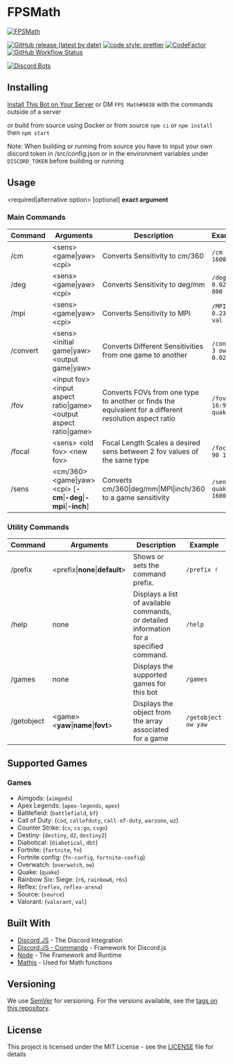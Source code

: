 # FPSMath

[![FPSMath](https://socialify.git.ci/animafps/fpsmath/image?description=1&font=Inter&language=1&logo=https%3A%2F%2Fcdn.discordapp.com%2Favatars%2F792712521546465301%2Fa8176886ccd814f17b4c5a98b62e185a.png%3Fsize%3D256&owner=1&pattern=Plus&theme=Dark)](https://github.com/AnimaFPS/FPSMath)

[![GitHub release (latest by date)](https://img.shields.io/github/v/release/AnimaFPS/FPSMath?style=flat-square)](https://github.com/AnimaFPS/FPSMath/releases)
[![code style: prettier](https://img.shields.io/badge/code_style-prettier-ff69b4.svg?style=flat-square)](https://github.com/prettier/prettier)
[![CodeFactor](https://www.codefactor.io/repository/github/animafps/fpsmath/badge/main?style=flat-square)](https://www.codefactor.io/repository/github/animafps/fpsmath/overview/main)
[![GitHub Workflow Status](https://img.shields.io/github/workflow/status/AnimaFPS/FPSMath/CI?logo=github&style=flat-square)](https://github.com/AnimaFPS/FPSMath/Actions)

[![Discord Bots](https://top.gg/api/widget/792712521546465301.svg)](https://top.gg/bot/792712521546465301)

## Installing

[Install This Bot on Your Server](https://top.gg/bot/792712521546465301/invite) or DM `FPS Math#9838` with the commands outside of a server

or build from source using Docker
or from source `npm ci` or `npm install` then `npm start`

Note: When building or running from source you have to input your own discord token in /src/config.json or in the environment variables under `DISCORD_TOKEN` before building or running

## Usage

\<required\|alternative option\> \[optional\] **exact argument**

### Main Commands

| Command  | Arguments                                                                | Description                                                                                            | Example                   |
| -------- | ------------------------------------------------------------------------ | ------------------------------------------------------------------------------------------------------ | ------------------------- |
| /cm      | \<sens\> \<game\|yaw\> \<cpi\>                                           | Converts Sensitivity to cm/360                                                                         | `/cm 6 ow 1600`           |
| /deg     | \<sens\> \<game\|yaw\> \<cpi\>                                           | Converts Sensitivity to deg/mm                                                                         | `/deg 1.9 0.022 800`      |
| /mpi     | \<sens\> \<game\|yaw\> \<cpi>                                            | Converts Sensitivity to MPI                                                                            | `/MPI 0.23327 val 1600`   |
| /convert | \<sens\> \<initial game\|yaw\> \<output game\|yaw\>                      | Converts Different Sensitivities from one game to another                                              | `/convert 3 ow 0.022`     |
| /fov     | \<input fov\> \<input aspect ratio\|game\> \<output aspect ratio\|game\> | Converts FOVs from one type to another or finds the equivalent for a different resolution aspect ratio | `/fov 90 16:9 quake`      |
| /focal   | \<sens\> \<old fov\> \<new fov\>                                         | Focal Length Scales a desired sens between 2 fov values of the same type                               | `/focal 3 90 100`         |
| /sens    | \<cm/360\> \<game\|yaw\> \<cpi\> \[**-cm**\|**-deg**\|**-mpi**\|**-inch**\]        | Converts cm/360\|deg/mm\|MPI\|inch/360 to a game sensitivity                                                | `/sens 28 quake 1600 -cm` |

### Utility Commands

| Command    | Arguments                                | Description                                                                             | Example             |
| ---------- | ---------------------------------------- | --------------------------------------------------------------------------------------- | ------------------- |
| /prefix    | \<prefix\|**none**\|**default**\>        | Shows or sets the command prefix.                                                       | `/prefix !`         |
| /help      | none                                     | Displays a list of available commands, or detailed information for a specified command. | `/help`             |
| /games     | none                                     | Displays the supported games for this bot                                               | `/games`            |
| /getobject | \<game\> \<**yaw**\|**name**\|**fovt**\> | Displays the object from the array associated for a game                                | `/getobject ow yaw` |

## Supported Games

### Games

- Aimgods: (`aimgods`)
- Apex Legends: (`apex-legends`, `apex`)
- Battlefield: (`battlefield`, `bf`)
- Call of Duty: (`cod`, `callofduty`, `call-of-duty`, `warzone`, `wz`)
- Counter Strike: (`cs`, `cs:go`, `csgo`)
- Destiny: (`destiny`, `d2`, `destiny2`)
- Diabotical: (`diabotical`, `dbt`)
- Fortnite: (`fortnite`, `fn`)
- Fortnite config: (`fn-config`, `fortnite-config`)
- Overwatch: (`overwatch`, `ow`)
- Quake: (`quake`)
- Rainbow Six: Siege: (`r6`, `rainbow6`, `r6s`)
- Reflex: (`reflex`, `reflex-arena`)
- Source: (`source`)
- Valorant: (`valorant`, `val`)

## Built With

- [Discord.JS](https://github.com/discordjs/discord.js) - The Discord Integration
- [Discord.JS - Commando](https://github.com/discordjs/commando) - Framework for Discord.js
- [Node](https://nodejs.org/) - The Framework and Runtime
- [Mathjs](https://mathjs.org/) - Used for Math functions

## Versioning

We use [SemVer](http://semver.org/) for versioning. For the versions available, see the [tags on this repository](https://github.com/AnimaFPS/FPSMath/tags).

## License

This project is licensed under the MIT License - see the [LICENSE](LICENSE) file for details
